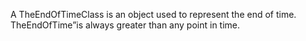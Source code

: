 A TheEndOfTimeClass is an object used to represent the end of time. TheEndOfTime”is always greater than any point in time.
